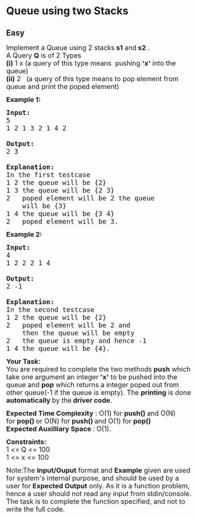 # Queue using two Stacks
## Easy 
<div class="problem-statement" style="user-select: auto;">
                <p style="user-select: auto;"></p><p style="user-select: auto;"><span style="font-size: 18px; user-select: auto;">Implement a Queue using 2 stacks<strong style="user-select: auto;"> s1</strong> and<strong style="user-select: auto;"> s2</strong> .<br style="user-select: auto;">
A Query <strong style="user-select: auto;">Q</strong> is of 2 Types<br style="user-select: auto;">
<strong style="user-select: auto;">(i)</strong> 1 x (a query of this type means&nbsp;&nbsp;pushing <strong style="user-select: auto;">'x'</strong> into the queue)<br style="user-select: auto;">
<strong style="user-select: auto;">(ii)</strong> 2 &nbsp; (a query of this type means to pop&nbsp;element from queue and print the poped element)</span></p>

<p style="user-select: auto;"><strong style="user-select: auto;"><span style="font-size: 18px; user-select: auto;">Example 1:</span></strong></p>

<pre style="position: relative; user-select: auto;"><strong style="user-select: auto;"><span style="font-size: 18px; user-select: auto;">Input:
</span></strong><span style="font-size: 18px; user-select: auto;">5
1 2 1 3 2 1 4 2

<strong style="user-select: auto;">Output: 
</strong>2&nbsp;3
<strong style="user-select: auto;">
Explanation: 
</strong>In the first testcase
1 2 the queue will be {2}
1 3 the queue will be {2 3}
2 &nbsp; poped element will be 2 the queue 
&nbsp;   will be {3}
1 4 the queue will be {3 4}
2 &nbsp; poped element will be 3.</span>
<div class="open_grepper_editor" title="Edit &amp; Save To Grepper" style="user-select: auto;"></div></pre>

<p style="user-select: auto;"><strong style="user-select: auto;"><span style="font-size: 18px; user-select: auto;">Example 2:</span></strong></p>

<pre style="position: relative; user-select: auto;"><strong style="user-select: auto;"><span style="font-size: 18px; user-select: auto;">Input:
</span></strong><span style="font-size: 18px; user-select: auto;">4
1 2 2 2 1 4

<strong style="user-select: auto;">Output: 
</strong>2&nbsp;-1
<strong style="user-select: auto;">
Explanation: 
</strong>In the second testcase&nbsp;
1 2&nbsp;the queue will be {2}
2&nbsp; &nbsp;poped element will be 2 and 
&nbsp;   then the queue will be empty
2&nbsp; &nbsp;the queue is empty and hence -1
1 4&nbsp;the queue will be {4}.</span><div class="open_grepper_editor" title="Edit &amp; Save To Grepper" style="user-select: auto;"></div></pre>

<p style="user-select: auto;"><strong style="user-select: auto;"><span style="font-size: 18px; user-select: auto;">Your Task:</span></strong><br style="user-select: auto;">
<span style="font-size: 18px; user-select: auto;">You are required to complete the two methods <strong style="user-select: auto;">push</strong> which take one argument an integer <strong style="user-select: auto;">'x'</strong>&nbsp;to be pushed into the queue and <strong style="user-select: auto;">pop</strong> which returns a integer&nbsp;poped out from other queue(-1 if the queue is empty).&nbsp;The <strong style="user-select: auto;">printing</strong> is done <strong style="user-select: auto;">automatically </strong>by the<strong style="user-select: auto;"> driver code</strong>.</span></p>

<p style="user-select: auto;"><span style="font-size: 18px; user-select: auto;"><strong style="user-select: auto;">Expected Time Complexity</strong> : O(1) for&nbsp;<strong style="user-select: auto;">push()&nbsp;</strong>and&nbsp;O(N) for&nbsp;<strong style="user-select: auto;">pop() </strong>or&nbsp;O(N) for&nbsp;<strong style="user-select: auto;">push()&nbsp;</strong>and&nbsp;O(1) for&nbsp;<strong style="user-select: auto;">pop() </strong>&nbsp;<br style="user-select: auto;">
<strong style="user-select: auto;">Expected Auxilliary Space </strong>:&nbsp;O(1).</span></p>

<p style="user-select: auto;"><span style="font-size: 18px; user-select: auto;"><strong style="user-select: auto;">Constraints:</strong><br style="user-select: auto;">
1 &lt;=<strong style="user-select: auto;"> </strong>Q &lt;= 100<br style="user-select: auto;">
1 &lt;= x &lt;= 100</span></p>

<p style="user-select: auto;"><span style="font-size: 18px; user-select: auto;">Note:The <strong style="user-select: auto;">Input/Ouput</strong> format and <strong style="user-select: auto;">Example</strong> given are used for system's internal purpose, and should be used by a user for <strong style="user-select: auto;">Expected Output</strong> only. As it is a function problem, hence a user should not read any input from stdin/console. The task is to complete the function specified, and not to write the full code.</span></p>
 <p style="user-select: auto;"></p>
            </div>